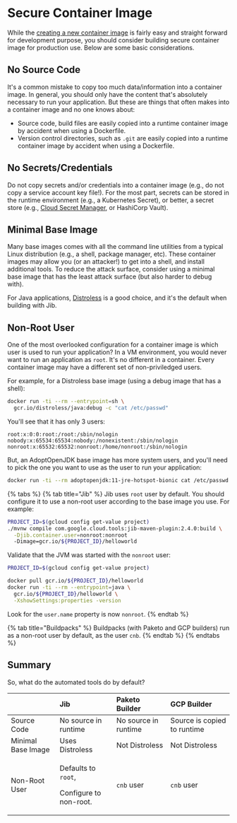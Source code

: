 # Secure Container Image

While the [creating a new container image](container-image.md#containerize) is fairly easy and straight forward for development purpose, you should consider building secure container image for production use. Below are some basic considerations.

## No Source Code

It's a common mistake to copy too much data/information into a container image. In general, you should only have the content that's absolutely necessary to run your application. But these are things that often makes into a container image and no one knows about:

* Source code, build files are easily copied into a runtime container image by accident when using a Dockerfile.
* Version control directories, such as `.git` are easily copied into a runtime container image by accident when using a Dockerfile.

## No Secrets/Credentials

Do not copy secrets and/or credentials into a container image \(e.g., do not copy a service account key file!\). For the most part, secrets can be stored in the runtime environment \(e.g., a Kubernetes Secret\), or better, a secret store \(e.g., [Cloud Secret Manager](../../app-dev/cloud-services/secret-management.md), or HashiCorp Vault\).

## Minimal Base Image

Many base images comes with all the command line utilities from a typical Linux distribution \(e.g., a shell, package manager, etc\). These container images may allow you \(or an attacker!\) to get into a shell, and install additional tools. To reduce the attack surface, consider using a minimal base image that has the least attack surface \(but also harder to debug with\).

For Java applications, [Distroless](https://github.com/GoogleContainerTools/distroless/blob/master/java/README.md) is a good choice, and it's the default when building with Jib.

## Non-Root User

One of the most overlooked configuration for a container image is which user is used to run your application? In a VM environment, you would never want to run an application as `root`. It's no different in a container. Every container image may have a different set of non-priviledged users.

For example, for a Distroless base image \(using a debug image that has a shell\):

```bash
docker run -ti --rm --entrypoint=sh \
  gcr.io/distroless/java:debug -c "cat /etc/passwd"
```

You'll see that it has only 3 users:

```text
root:x:0:0:root:/root:/sbin/nologin
nobody:x:65534:65534:nobody:/nonexistent:/sbin/nologin
nonroot:x:65532:65532:nonroot:/home/nonroot:/sbin/nologin
```

But, an AdoptOpenJDK base image has more system users, and you'll need to pick the one you want to use as the user to run your application:

```bash
docker run -ti --rm adoptopenjdk:11-jre-hotspot-bionic cat /etc/passwd
```

{% tabs %}
{% tab title="Jib" %}
Jib uses `root` user by default. You should configure it to use a non-root user according to the base image you use. For example:

```bash
PROJECT_ID=$(gcloud config get-value project)
./mvnw compile com.google.cloud.tools:jib-maven-plugin:2.4.0:build \
  -Djib.container.user=nonroot:nonroot
  -Dimage=gcr.io/${PROJECT_ID}/helloworld
```

Validate that the JVM was started with the `nonroot` user:

```bash
PROJECT_ID=$(gcloud config get-value project)

docker pull gcr.io/${PROJECT_ID}/helloworld
docker run -ti --rm --entrypoint=java \
  gcr.io/${PROJECT_ID}/helloworld \
  -XshowSettings:properties -version
```

Look for the `user.name` property is now `nonroot`.
{% endtab %}

{% tab title="Buildpacks" %}
Buildpacks \(with Paketo and GCP builders\) run as a non-root user by default, as the user `cnb`.
{% endtab %}
{% endtabs %}

## Summary

So, what do the automated tools do by default?

<table>
  <thead>
    <tr>
      <th style="text-align:left"></th>
      <th style="text-align:left">Jib</th>
      <th style="text-align:left">Paketo Builder</th>
      <th style="text-align:left">GCP Builder</th>
    </tr>
  </thead>
  <tbody>
    <tr>
      <td style="text-align:left">Source Code</td>
      <td style="text-align:left">No source in runtime</td>
      <td style="text-align:left">No source in runtime</td>
      <td style="text-align:left">Source is copied to runtime</td>
    </tr>
    <tr>
      <td style="text-align:left">Minimal Base Image</td>
      <td style="text-align:left">Uses Distroless</td>
      <td style="text-align:left">Not Distroless</td>
      <td style="text-align:left">Not Distroless</td>
    </tr>
    <tr>
      <td style="text-align:left">Non-Root User</td>
      <td style="text-align:left">
        <p>Defaults to <code>root</code>,</p>
        <p>Configure to non-root.</p>
      </td>
      <td style="text-align:left"><code>cnb</code> user</td>
      <td style="text-align:left"><code>cnb</code> user</td>
    </tr>
  </tbody>
</table>


